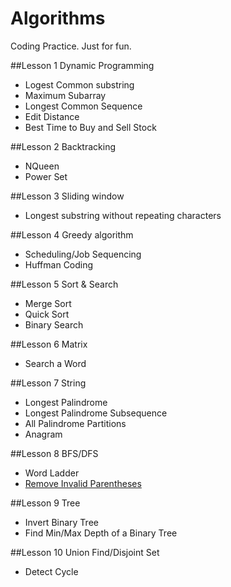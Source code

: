 # Algorithms

Coding Practice. Just for fun.

##Lesson 1 Dynamic Programming
- Logest Common substring
- Maximum Subarray
- Longest Common Sequence
- Edit Distance
- Best Time to Buy and Sell Stock

##Lesson 2 Backtracking
- NQueen
- Power Set

##Lesson 3 Sliding window
- Longest substring without repeating characters

##Lesson 4 Greedy algorithm
- Scheduling/Job Sequencing
- Huffman Coding

##Lesson 5 Sort & Search
- Merge Sort
- Quick Sort
- Binary Search

##Lesson 6 Matrix
- Search a Word

##Lesson 7 String
- Longest Palindrome
- Longest Palindrome Subsequence
- All Palindrome Partitions
- Anagram

##Lesson 8 BFS/DFS
- Word Ladder
- [Remove Invalid Parentheses](https://github.com/ZRonchy/Algorithms/blob/master/src/main/java/submitted/RemoveInvalidParentheses.java)

##Lesson 9 Tree
- Invert Binary Tree
- Find Min/Max Depth of a Binary Tree

##Lesson 10 Union Find/Disjoint Set
- Detect Cycle


